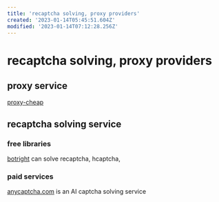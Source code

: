 ```yaml
---
title: 'recaptcha solving, proxy providers'
created: '2023-01-14T05:45:51.604Z'
modified: '2023-01-14T07:12:28.256Z'
---
```


# recaptcha solving, proxy providers

## proxy service

[proxy-cheap](https://www.proxy-cheap.com/)

## recaptcha solving service

### free libraries

[botright](https://github.com/Vinyzu/Botright) can solve recaptcha, hcaptcha, 

### paid services

[anycaptcha.com](https://anycaptcha.com/) is an AI captcha solving service


